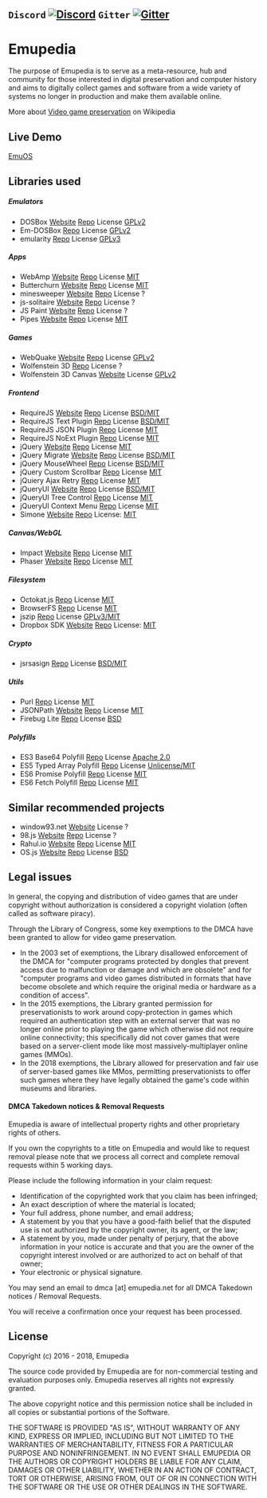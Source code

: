 `Discord` [![Discord](https://img.shields.io/discord/510149138491506688.svg)](https://discord.gg/nAXSsRJ)
`Gitter` [![Gitter](https://img.shields.io/gitter/room/nwjs/nw.js.svg)](https://gitter.im/Emupedia/Lobby)
---

# Emupedia

The purpose of Emupedia is to serve as a meta-resource, hub and community for those interested in digital preservation and computer history and aims to digitally collect games and software from a wide variety of systems no longer in production and make them available online.

More about [Video game preservation](https://en.wikipedia.org/wiki/Video_game_preservation) on Wikipedia

## Live Demo

[EmuOS](https://emupedia.net/beta/emuos)

## Libraries used

##### Emulators

* DOSBox [Website](https://www.dosbox.com) [Repo](https://sourceforge.net/projects/dosbox) License [GPLv2](https://sourceforge.net/projects/dosbox)
* Em-DOSBox [Repo](https://github.com/dreamlayers/em-dosbox) License [GPLv2](https://github.com/dreamlayers/em-dosbox/blob/em-dosbox-svn-sdl2/COPYING)
* emularity [Repo](https://github.com/db48x/emularity) License [GPLv3](https://github.com/db48x/emularity/blob/master/LICENSE)

##### Apps

* WebAmp [Website](https://webamp.org) [Repo](https://github.com/captbaritone/webamp) License [MIT](https://github.com/captbaritone/webamp/blob/master/LICENSE.txt)
* Butterchurn [Website](https://butterchurnviz.com) [Repo](https://github.com/jberg/butterchurn) License [MIT](https://github.com/jberg/butterchurn/blob/master/LICENSE)
* minesweeper [Website](http://jonziebell.com/minesweeper) [Repo](https://github.com/ziebelje/minesweeper) License ?
* js-solitaire [Website](http://radovanjanjic.com/js-solitaire) [Repo](https://github.com/uzi88/js-solitaire) License ?
* JS Paint [Website](https://jspaint.app) [Repo](https://github.com/1j01/jspaint) License ?
* Pipes [Website](https://1j01.github.io/pipes) [Repo](https://github.com/1j01/pipes) License [MIT](https://github.com/1j01/pipes/blob/master/LICENSE)

##### Games

* WebQuake [Website](https://webquake.quaddicted.com/Client/index.htm) [Repo](https://github.com/Triang3l/WebQuake) License [GPLv2](https://github.com/Triang3l/WebQuake/blob/master/GNU.md)
* Wolfenstein 3D [Repo](https://github.com/loadx/html5-wolfenstein3D) License ?
* Wolfenstein 3D Canvas [Website](http://users.atw.hu/wolf3d) License [GPLv2](http://users.atw.hu/wolf3d/COPYING.txt)

##### Frontend

* RequireJS [Website](https://requirejs.org) [Repo](https://github.com/requirejs/requirejs) License [BSD/MIT](https://github.com/requirejs/requirejs/blob/master/LICENSE)
* RequireJS Text Plugin [Repo](https://github.com/requirejs/text) License [BSD/MIT](https://github.com/requirejs/text/blob/master/LICENSE)
* RequireJS JSON Plugin [Repo](https://github.com/millermedeiros/requirejs-plugins) License [MIT](https://github.com/millermedeiros/requirejs-plugins/blob/master/LICENSE.txt)
* RequireJS NoExt Plugin [Repo](https://github.com/millermedeiros/requirejs-plugins) License [MIT](https://github.com/millermedeiros/requirejs-plugins/blob/master/LICENSE.txt)
* jQuery [Website](https://jquery.com) [Repo](https://github.com/jquery/jquery) License [MIT](https://github.com/jquery/jquery/blob/master/LICENSE.txt)
* jQuery Migrate [Website](https://jquery.com/upgrade-guide/3.0/#jquery-migrate-plugin) [Repo](https://github.com/jquery/jquery-migrate) License [BSD/MIT](https://github.com/jquery/jquery-migrate/blob/master/LICENSE.txt)
* jQuery MouseWheel [Repo](https://github.com/jquery/jquery-mousewheel) License [BSD/MIT](https://github.com/jquery/jquery-mousewheel/blob/master/LICENSE.txt)
* jQuery Custom Scrollbar [Repo](https://github.com/malihu/malihu-custom-scrollbar-plugin) License [MIT](https://github.com/malihu/malihu-custom-scrollbar-plugin/blob/master/LICENSE.txt)
* jQuiery Ajax Retry [Repo](https://github.com/johnkpaul/jquery-ajax-retry) License [MIT](https://github.com/johnkpaul/jquery-ajax-retry/blob/master/LICENSE-MIT)
* jQueryUI [Website](https://jqueryui.com) [Repo](https://github.com/jquery/jquery-ui) License [BSD/MIT](https://github.com/jquery/jquery-ui/blob/master/LICENSE.txt)
* jQueryUI Tree Control [Repo](https://github.com/tarunbatta/jqueryUiTreeControl) License [MIT](https://github.com/tarunbatta/jqueryUiTreeControl/blob/master/LICENSE.txt)
* jQueryUI Context Menu [Repo](https://github.com/mar10/jquery-ui-contextmenu) License [MIT](https://github.com/mar10/jquery-ui-contextmenu/blob/master/LICENSE.txt)
* Simone [Website](http://cezarykluczynski.github.io/simone/docs) [Repo](https://github.com/cezarykluczynski/simone) License: [MIT](https://github.com/cezarykluczynski/simone/blob/master/LICENSE.txt)

##### Canvas/WebGL

* Impact [Website](https://impactjs.com) [Repo](https://github.com/phoboslab/Impact) License [MIT](https://github.com/phoboslab/Impact/blob/master/LICENSE)
* Phaser [Website](https://phaser.io) [Repo](https://github.com/photonstorm/phaser) License [MIT](https://github.com/photonstorm/phaser/blob/master/license.txt)

##### Filesystem

* Octokat.js [Repo](https://github.com/philschatz/octokat.js) License [MIT](https://github.com/philschatz/octokat.js/blob/master/LICENSE.md)
* BrowserFS [Repo](https://github.com/jvilk/BrowserFS) License [MIT](https://github.com/jvilk/BrowserFS/blob/master/LICENSE)
* jszip [Repo](https://github.com/Stuk/jszip) License [GPLv3/MIT](https://github.com/Stuk/jszip/blob/master/LICENSE.markdown)
* Dropbox SDK [Website](https://www.dropbox.com) [Repo](https://github.com/dropbox/dropbox-sdk-js) License: [MIT](https://github.com/dropbox/dropbox-sdk-js/blob/master/LICENSE)

##### Crypto

* jsrsasign [Repo](https://github.com/kjur/jsrsasign) License [BSD/MIT](https://github.com/kjur/jsrsasign/blob/master/LICENSE.txt)

##### Utils

* Purl [Repo](https://github.com/allmarkedup/purl) License [MIT](https://github.com/allmarkedup/purl/blob/master/LICENSE)
* JSONPath [Website](https://goessner.net/articles/JsonPath) [Repo](https://code.google.com/archive/p/jsonpath) License [MIT](https://code.google.com/archive/p/jsonpath)
* Firebug Lite [Repo](https://github.com/firebug/firebug-lite) License [BSD](https://github.com/firebug/firebug-lite/blob/master/license.txt)

##### Polyfills

* ES3 Base64 Polyfill [Repo](https://github.com/davidchambers/Base64.js) License [Apache 2.0](https://github.com/davidchambers/Base64.js/blob/master/LICENSE)
* ES5 Typed Array Polyfill [Repo](https://github.com/inexorabletash/polyfill) License [Unlicense/MIT](https://github.com/inexorabletash/polyfill/blob/master/LICENSE.md)
* ES6 Promise Polyfill [Repo](https://github.com/stefanpenner/es6-promise) License [MIT](https://github.com/stefanpenner/es6-promise/blob/master/LICENSE)
* ES6 Fetch Polyfill [Repo](https://github.com/github/fetch) License [MIT](https://github.com/github/fetch/blob/master/LICENSE)

## Similar recommended projects

* window93.net [Website](https://windows93.net) License ?
* 98.js [Website](https://98.js.org) [Repo](https://github.com/1j01/98) License ?
* Rahul.io [Website](https://rahul.io) [Repo](https://github.com/lolstring/window98-html-css-js) License [MIT](https://github.com/lolstring/window98-html-css-js/blob/master/LICENSE)
* OS.js [Website](https://www.os-js.org) [Repo](https://github.com/os-js/OS.js) License [BSD](https://github.com/os-js/OS.js/blob/master/LICENSE)

## Legal issues

In general, the copying and distribution of video games that are under copyright without authorization is considered a copyright violation (often called as software piracy).

Through the Library of Congress, some key exemptions to the DMCA have been granted to allow for video game preservation. 

* In the 2003 set of exemptions, the Library disallowed enforcement of the DMCA for "computer programs protected by dongles that prevent access due to malfunction or damage and which are obsolete" and for "computer programs and video games distributed in formats that have become obsolete and which require the original media or hardware as a condition of access".
* In the 2015 exemptions, the Library granted permission for preservationists to work around copy-protection in games which required an authentication step with an external server that was no longer online prior to playing the game which otherwise did not require online connectivity; this specifically did not cover games that were based on a server-client mode like most massively-multiplayer online games (MMOs).
* In the 2018 exemptions, the Library allowed for preservation and fair use of server-based games like MMos, permitting preservationists to offer such games where they have legally obtained the game's code within museums and libraries.

#### DMCA Takedown notices & Removal Requests

Emupedia is aware of intellectual property rights and other proprietary rights of others.

If you own the copyrights to a title on Emupedia and would like to request removal please note that we process all correct and complete removal requests within 5 working days.

Please include the following information in your claim request:

* Identification of the copyrighted work that you claim has been infringed;
* An exact description of where the material is located;
* Your full address, phone number, and email address;
* A statement by you that you have a good-faith belief that the disputed use is not authorized by the copyright owner, its agent, or the law;
* A statement by you, made under penalty of perjury, that the above information in your notice is accurate and that you are the owner of the copyright interest involved or are authorized to act on behalf of that owner;
* Your electronic or physical signature.

You may send an email to dmca [at] emupedia.net for all DMCA Takedown notices / Removal Requests.

You will receive a confirmation once your request has been processed.

## License

Copyright (c) 2016 - 2018, Emupedia

The source code provided by Emupedia are for non-commercial testing and evaluation
purposes only. Emupedia reserves all rights not expressly granted.

The above copyright notice and this permission notice shall be included in
all copies or substantial portions of the Software.

THE SOFTWARE IS PROVIDED "AS IS", WITHOUT WARRANTY OF ANY KIND, EXPRESS OR
IMPLIED, INCLUDING BUT NOT LIMITED TO THE WARRANTIES OF MERCHANTABILITY,
FITNESS FOR A PARTICULAR PURPOSE AND NONINFRINGEMENT. IN NO EVENT SHALL
EMUPEDIA OR THE AUTHORS OR COPYRIGHT HOLDERS BE LIABLE FOR ANY CLAIM,
DAMAGES OR OTHER LIABILITY, WHETHER IN AN ACTION OF CONTRACT, TORT OR
OTHERWISE, ARISING FROM, OUT OF OR IN CONNECTION WITH THE SOFTWARE OR
THE USE OR OTHER DEALINGS IN THE SOFTWARE.